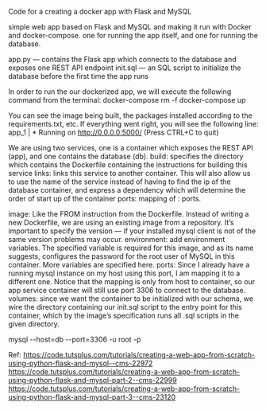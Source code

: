 Code for a creating a docker app with Flask and MySQL 

simple web app based on Flask and MySQL and making it run with Docker and docker-compose. one for running the app itself, and one for running the database.

app.py — contains the Flask app which connects to the database and exposes one REST API endpoint
init.sql — an SQL script to initialize the database before the first time the app runs

In order to run the our dockerized app, we will execute the following command from the terminal:
docker-compose rm -f
docker-compose up

You can see the image being built, the packages installed according to the requirements.txt, etc. If everything went right, you will see the following line:
app_1  |  * Running on http://0.0.0.0:5000/ (Press CTRL+C to quit)


We are using two services, one is a container which exposes the REST API (app), and one contains the database (db).
build: specifies the directory which contains the Dockerfile containing the instructions for building this service
links: links this service to another container. This will also allow us to use the name of the service instead of having to find the ip of the database container, and express a dependency which will determine the order of start up of the container
ports: mapping of <Host>:<Container> ports.

image: Like the FROM instruction from the Dockerfile. Instead of writing a new Dockerfile, we are using an existing image from a repository. It’s important to specify the version — if your installed mysql client is not of the same version problems may occur.
environment: add environment variables. The specified variable is required for this image, and as its name suggests, configures the password for the root user of MySQL in this container. More variables are specified here.
ports: Since I already have a running mysql instance on my host using this port, I am mapping it to a different one. Notice that the mapping is only from host to container, so our app service container will still use port 3306 to connect to the database.
volumes: since we want the container to be initialized with our schema, we wire the directory containing our init.sql script to the entry point for this container, which by the image’s specification runs all .sql scripts in the given directory.

mysql --host=db --port=3306 -u root -p

Ref: 
https://code.tutsplus.com/tutorials/creating-a-web-app-from-scratch-using-python-flask-and-mysql--cms-22972
https://code.tutsplus.com/tutorials/creating-a-web-app-from-scratch-using-python-flask-and-mysql-part-2--cms-22999
https://code.tutsplus.com/tutorials/creating-a-web-app-from-scratch-using-python-flask-and-mysql-part-3--cms-23120
